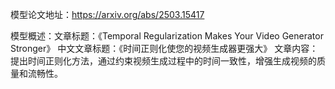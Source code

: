 模型论文地址：https://arxiv.org/abs/2503.15417

模型概述：文章标题：《Temporal Regularization Makes Your Video Generator Stronger》
中文文章标题：《时间正则化使您的视频生成器更强大》
文章内容：提出时间正则化方法，通过约束视频生成过程中的时间一致性，增强生成视频的质量和流畅性。
